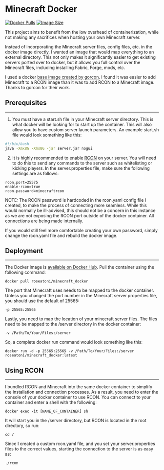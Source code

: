 # Minecraft Docker

[![Docker Pulls](https://badgen.net/docker/pulls/roseatoni/minecraft_docker?icon=docker&label=pulls)](https://hub.docker.com/r/roseatoni/minecraft_docker)
[![Image Size](https://badgen.net/docker/size/roseatoni/minecraft_docker?icon=docker&label=size)](https://hub.docker.com/r/roseatoni/minecraft_docker)

This project aims to benefit from the low overhead of containerization, while not making any sacrifices when hosting your own Minecraft server.

Instead of incorporating the Minecraft server files, config files, etc. in the docker image directly, I wanted an image that would map everything to an external directory. This not only makes it significantly easier to get existing servers ported over to docker, but it allows you full control over the Minecraft files, including installing Fabric, Forge, mods, etc.

I used a docker [base image created by gorcon](https://github.com/gorcon/rcon-cli). I found it was easier to add Minecraft to a RCON image than it was to add RCON to a Minecraft image. Thanks to gorcon for their work.

## Prerequisites

---

1. You must have a start.sh file in your Minecraft server directory. This is what docker will be looking for to start up the container. This will also allow you to have custom server launch parameters. An example start.sh file would look something like this:

```sh
#!/bin/bash
java -Xmx8G -Xms8G -jar server.jar nogui
```

2. It is highly recommended to enable [RCON](https://developer.valvesoftware.com/wiki/Source_RCON_Protocol) on your server. You will need to do this to send any commands to the server such as whitelisting or kicking players. In the server.properties file, make sure the following settings are as follows:

```
rcon.port=25575
enable-rcon=true
rcon.password=minecraftrcon
```

NOTE: The RCON password is hardcoded in the rcon.yaml config file I created, to make the process of connecting more seamless. While this would normally be ill-advised, this should not be a concern in this instance as we are not exposing the RCON port outside of the docker container. All connections are being made internally.

If you would still feel more comfortable creating your own password, simply change the rcon.yaml file and rebuild the docker image.

## Deployment

---

The Docker image is [available on Docker Hub](https://hub.docker.com/r/roseatoni/minecraft_docker). Pull the container using the following command:

```
docker pull roseatoni/minecraft_docker
```

The port that Minecraft uses needs to be mapped to the docker container. Unless you changed the port number in the Minecraft server.properties file, you should use the default of 25565:

```
-p 25565:25565
```

Lastly, you need to map the location of your minecraft server files. The files need to be mapped to the /server directory in the docker container:

```
-v /Path/To/Your/Files:/server
```

So, a complete docker run command would look something like this:

```
docker run -d -p 25565:25565 -v /Path/To/Your/Files:/server roseatoni/minecraft_docker:latest
```

## Using RCON

---

I bundled RCON and Minecraft into the same docker container to simplify the installation and connection processes. As a result, you need to enter the console of your docker container to use RCON. You can connect to your container and enter a shell with the following:

```
docker exec -it [NAME_OF_CONTAINER] sh
```

It will start you in the /server directory, but RCON is located in the root directory, so run:

```
cd /
```

Since I created a custom rcon.yaml file, and you set your server.properties files to the correct values, starting the connection to the server is as easy as:

```
./rcon
```
